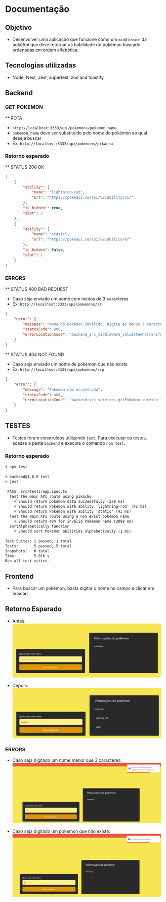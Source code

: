 # Documentação

## Objetivo
- Desenvolver uma aplicação que funcione como um `middleware` da pokéApi que deve retornar as habilidade do pokémon buscado ordenadas em ordem alfabética.

## Tecnologias utilizadas

- Node, Next, Jest, supertest, zod and toastify

## Backend

### GET POKEMON

** ROTA
- `http://localhost:3333/api/pokemons/pokemon_name`
- `pokemon_name` deve ser substituído pelo nome do pokémon ao qual deseja buscar
- Ex: `http://localhost:3333/api/pokemons/pikachu`


### Retorno esperado
** STATUS 200 OK
```json
[
	{
		"ability": {
			"name": "lightning-rod",
			"url": "https://pokeapi.co/api/v2/ability/31/"
		},
		"is_hidden": true,
		"slot": 3
	},
	{
		"ability": {
			"name": "static",
			"url": "https://pokeapi.co/api/v2/ability/9/"
		},
		"is_hidden": false,
		"slot": 1
	}
]
```


### ERRORS
** STATUS 400 BAD REQUEST
- Caso seja enviado um nome com menos de 3 caracteres
- Ex: `http://localhost:3333/api/pokemons/zr`

```json
{
	"error": {
		"message": "Nome do pokémon inválido. Digite ao menos 3 caracteres.",
		"statusCode": 400,
		"errorLocationCode": "backend_src_middleware_validateAndTransformPokemonName.middleware.ts"
	}
}
```

** STATUS 404 NOT FOUND
- Caso seja enviado um nome de pokémon que não existe
- Ex: `http://localhost:3333/api/pokemons/zrp`

```json
{
	"error": {
		"message": "Pokémon não encontrado",
		"statusCode": 404,
		"errorLocationCode": "backend_src_services_getPokemon.service.ts"
	}
}
```


## TESTES

- Testes foram construídos utilizando `jest`. Para executar os testes, acesse a pasta `backend` e execute o comando `npm test`.
### Retorno esperado
```
$ npm test

> backend@1.0.0 test
> jest

 PASS  src/tests/app.spec.ts
  Test the main API route using pikachu
    √ Should return pokemon data successfully (279 ms)                                                                                              
    √ Should return Pokemon with ability 'lightning-rod' (42 ms)                                                                                    
    √ Should return Pokemon with ability 'static' (43 ms)                                                                                           
  Test the main API route using a non exist pokemon name                                                                                            
    √ Should return 404 for invalid Pokemon name (2099 ms)                                                                                          
  sortAlphabetically function                                                                                                                       
    √ Should sort Pokemon abilities alphabetically (1 ms)                                                                                           
                                                                                                                                                    
Test Suites: 1 passed, 1 total                                                                                                                      
Tests:       5 passed, 5 total
Snapshots:   0 total
Time:        5.016 s
Ran all test suites.
```

## Frontend

- Para buscar um pokémon, basta digitar o nome no campo e clicar em buscar;

## Retorno Esperado

- Antes:
![Alt text](image-1.png)

- Depois:
![Alt text](image-2.png)


### ERRORS

- Caso seja digitado um nome menor que 3 caracteres:
![Alt text](image-3.png)

- Caso seja digitado um pokémon que não existe:
![Alt text](image-4.png)


